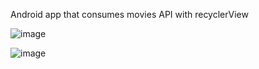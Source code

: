Android app that consumes movies API with recyclerView

![image](https://github.com/cisfjulian/Movies_API/assets/99369778/6138d75b-09d6-4ae2-86cd-9d30e516af13)

![image](https://github.com/cisfjulian/Movies_API/assets/99369778/4833a98d-d677-4049-a9c6-785ade888c8b)
